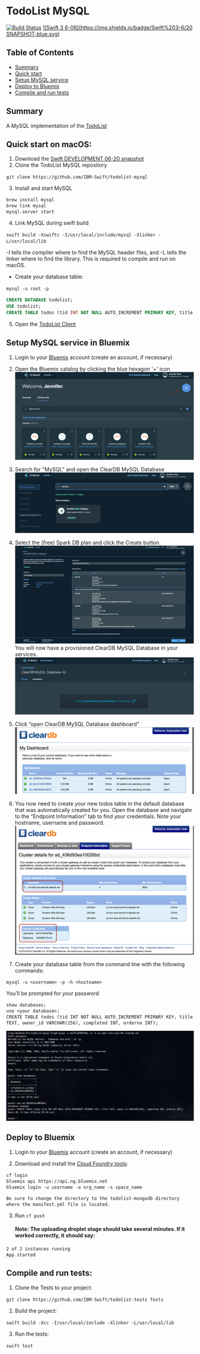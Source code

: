 # TodoList MySQL

[![Build Status](https://travis-ci.org/IBM-Swift/TodoList-MySQL.svg?branch=master)](https://travis-ci.org/IBM-Swift/TodoList-MySQL)
[![Swift 3 6-06](https://img.shields.io/badge/Swift%203-6/20 SNAPSHOT-blue.svg)](https://swift.org/download/#snapshots)


## Table of Contents
* [Summary](#summary)
* [Quick start](#quick-start-on-macos)
* [Setup MySQL service](#setup-mysql-service-in-bluemix)
* [Deploy to Bluemix](#deploy-to-bluemix)
* [Compile and run tests](#compile-and-run-tests)

## Summary

A MySQL implementation of the [TodoList](https://github.com/IBM-Swift/todolist-boilerplate)

## Quick start on macOS:

1. Download the [Swift DEVELOPMENT 06-20 snapshot](https://swift.org/download/#snapshots)
2. Clone the TodoList MySQL repository 
 
  `git clone https://github.com/IBM-Swift/todolist-mysql`

3. Install and start MySQL

  ```
  brew install mysql
  brew link mysql
  mysql.server start
  ```
  
4. Link MySQL during swift build

  `swift build -Xswiftc -I/usr/local/include/mysql -Xlinker -L/usr/local/lib`

-I tells the compiler where to find the MySQL header files, and -L tells the linker where to find the library. This is required to compile and run on macOS.

- Create your database table:

 `mysql -u root -p`

  ```sql 
  CREATE DATABASE todolist;
  USE todolist;
  CREATE TABLE todos (tid INT NOT NULL AUTO_INCREMENT PRIMARY KEY, title TEXT, owner_id VARCHAR(256), completed INT, orderno INT);
  ```
 
5. Open the [TodoList Client](http://www.todobackend.com/client/index.html?http://localhost:8090)

## Setup MySQL service in Bluemix

1. Login to your [Bluemix](https://new-console.ng.bluemix.net/?direct=classic) account (create an account, if necessary)  

2. Open the Bluemix catalog by clicking the blue hexagon '+' icon
  ![MySQL service](Images/bluemix-console.png)

3. Search for "MySQL" and open the ClearDB MySQL Database
  ![MySQL service](Images/search-mysql.png)

4. Select the (free) Spark DB plan and click the Create button. 
  ![MySQL service](Images/spark-plan.png)
  You will now have a provisioned ClearDB MySQL Database in your services.
  ![MySQL service](Images/provisioned-cleardb.png)

5. Click “open ClearDB MySQL Database dashboard”
  ![MySQL service](Images/cleardb-dashboard.png)

6. You now need to create your new todos table in the default database that was automatically created for you.  Open the database and navigate to the “Endpoint Information” tab to find your credentials. Note your hostname, username and password.
  ![MySQL service](Images/cleardb-creds.png)

7. Create your database table from the command line with the following commands:

  ```
  mysql -u <username> -p -h <hostname>
  ```
You’ll be prompted for your password
  ```
  show databases;
  use <your database>;
  CREATE TABLE todos (tid INT NOT NULL AUTO_INCREMENT PRIMARY KEY, title TEXT, owner_id VARCHAR(256), completed INT, orderno INT);
  ```
  ![MySQL service](Images/command-line-create-table.png)

## Deploy to Bluemix

1. Login to your [Bluemix](https://new-console.ng.bluemix.net/?direct=classic) account (create an account, if necessary) 

2. Download and install the [Cloud Foundry tools](https://new-console.ng.bluemix.net/docs/starters/install_cli.html):
```
cf login
bluemix api https://api.ng.bluemix.net
bluemix login -u username -o org_name -s space_name
```

    Be sure to change the directory to the todolist-mongodb directory where the manifest.yml file is located.

3. Run `cf push`

    #### Note: The uploading droplet stage should take several minutes. If it worked correctly, it should say:
```
2 of 2 instances running
App started
```


## Compile and run tests:

1. Clone the Tests to your project:

  `git clone https://github.com/IBM-Swift/todolist-tests Tests`

2. Build the project: 

  `swift build -Xcc -I/usr/local/include -Xlinker -L/usr/local/lib`

3. Run the tests:

  `swift test`
